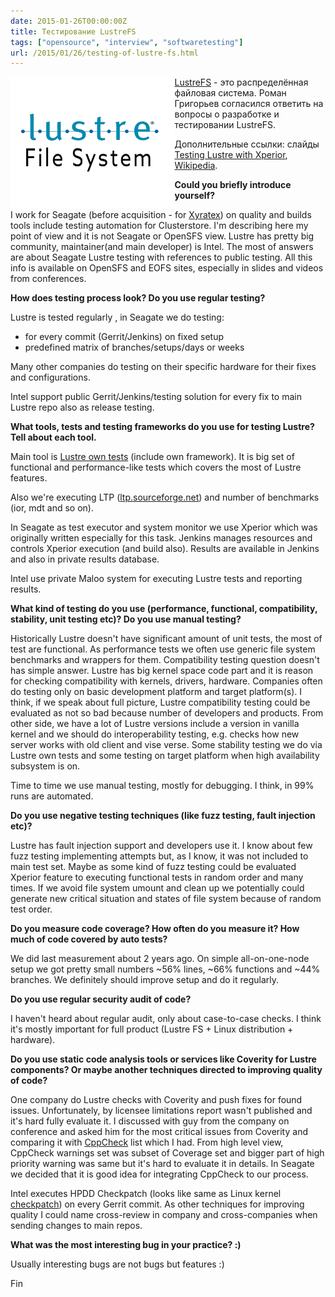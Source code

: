 ```yaml
---
date: 2015-01-26T00:00:00Z
title: Тестирование LustreFS
tags: ["opensource", "interview", "softwaretesting"]
url: /2015/01/26/testing-of-lustre-fs.html
---
```


<img src="/images/logo-lustrefs.png" height="210" alt="Lustre FS" style="float:left">

[LustreFS](http://wiki.lustre.org/) - это распределённая файловая система.
Роман Григорьев согласился ответить на вопросы о разработке и тестировании LustreFS.

Дополнительные ссылки: слайды [Testing Lustre with Xperior](https://www.eofs.eu/fileadmin/lad2014/slides/08_Roman_Grigoryev_Xperior__LAD14_Seagate.pdf), [Wikipedia](https://en.wikipedia.org/wiki/Lustre_(file_system)).

**Could you briefly introduce yourself?**

I work for Seagate (before acquisition - for [Xyratex](https://www.xyratex.com/)) on quality
and builds tools include testing automation for Clusterstore.
I'm  describing here my point of view and it is not Seagate or OpenSFS view. 
Lustre has pretty big community, maintainer(and main developer) is Intel. The most of answers are 
about  Seagate Lustre testing with references to public  testing. All this info is
available on OpenSFS and EOFS sites, especially in slides and videos from conferences.

**How does testing process look? Do you use regular testing?**

Lustre is tested regularly , in Seagate we do testing:

- for every commit (Gerrit/Jenkins) on fixed setup
- predefined matrix of branches/setups/days or weeks

Many other companies do testing on their specific hardware for their
fixes and configurations.

Intel support public Gerrit/Jenkins/testing solution for every fix
to main Lustre repo also as release testing.

**What tools, tests and testing frameworks do you use for testing Lustre?
Tell about each tool.**

Main tool is [Lustre own tests](http://wiki.lustre.org/index.php/Acceptance_Small_%28acc-sm%29_Testing_on_Lustre)
(include own framework). It is big set of functional and performance-like
tests which covers the most of Lustre features.

Also we're executing LTP ([ltp.sourceforge.net](http://ltp.sourceforge.net))
and number of benchmarks (ior, mdt and so on).

In Seagate as test executor and system monitor we use Xperior which
was originally written especially for this task. Jenkins manages
resources and controls Xperior execution (and build also). Results are
available in Jenkins and also in private results database.

Intel use private Maloo system for executing Lustre tests and reporting results.

**What kind of testing do you use (performance, functional,
compatibility, stability, unit testing etc)? Do you use manual testing?**

Historically Lustre doesn't have significant amount of unit tests,
the most of test are functional. As performance tests we often use
generic file system benchmarks and wrappers for them. Compatibility testing
question doesn't has simple answer. Lustre has big kernel space code part and it is
reason for checking compatibility with kernels, drivers, hardware.
Companies often do testing only on basic development platform and target platform(s).
I think, if we speak about full picture, Lustre compatibility testing
could be evaluated as not so bad because number of developers and products.
From other side, we have a lot of Lustre versions include a version
in vanilla kernel and we should do interoperability testing,
e.g. checks how new server works with old client and vise verse.
Some stability testing we do via Lustre own tests and some testing
on target platform when high availability subsystem is on.

Time to time we use manual testing, mostly for debugging. I think, in 99% runs are automated.

**Do you use negative testing techniques (like fuzz testing, fault injection etc)?**

Lustre has fault injection support and developers use it. I know about
few fuzz testing implementing attempts but, as I know, it was not included
to main test set. Maybe as some kind of fuzz testing could be evaluated
Xperior feature to executing  functional tests in random order and many times.
If we avoid file system umount and clean up we potentially could generate
new critical situation  and states of file system because of random test order.

**Do you measure code coverage? How often do you measure it?
How much of code covered by auto tests?**

We did last measurement about 2 years ago. On simple all-on-one-node
setup we got pretty small numbers ~56% lines, ~66% functions and ~44% branches.
We definitely should improve setup and do it regularly.

**Do you use regular security audit of code?**

I haven't heard about regular audit, only about case-to-case checks.
I think it's mostly important for full product (Lustre FS + Linux distribution + hardware).

**Do you use static code analysis tools or services like Coverity for
Lustre components? Or maybe another techniques directed to improving
quality of code?**

One company do Lustre checks with Coverity and push fixes for found issues.
Unfortunately, by licensee limitations report wasn't published and it's hard
fully evaluate it. I discussed with guy from the company on conference
and asked him for the most critical issues from Coverity and comparing
it with [CppCheck](https://sourceforge.net/projects/cppcheck/) list which I had.
From high level view, CppCheck warnings set was subset of Coverage set
and bigger part of high priority warning was same but it's hard to evaluate
it in details. In Seagate we decided that it is good idea for integrating CppCheck to our process.

Intel executes HPDD Checkpatch (looks like same as Linux kernel [checkpatch](https://github.com/torvalds/linux/blob/master/scripts/checkpatch.pl))
on every Gerrit commit. As other techniques for improving quality I could
name cross-review in company and cross-companies when sending changes to main repos.

**What was the most interesting bug in your practice? :)**

Usually interesting bugs are not bugs but features :)

Fin
